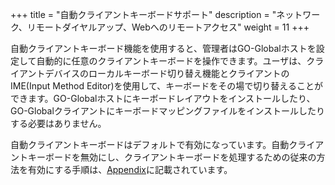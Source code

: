 +++
title = "自動クライアントキーボードサポート"
description = "ネットワーク、リモートダイヤルアップ、Webへのリモートアクセス"
weight = 11
+++

自動クライアントキーボード機能を使用すると、管理者はGO-Globalホストを設定して自動的に任意のクライアントキーボードを操作できます。ユーザは、クライアントデバイスのローカルキーボード切り替え機能とクライアントのIME(Input Method Editor)を使用して、キーボードをその場で切り替えることができます。GO-Globalホストにキーボードレイアウトをインストールしたり、GO-Globalクライアントにキーボードマッピングファイルをインストールしたりする必要はありません。

自動クライアントキーボードはデフォルトで有効になっています。自動クライアントキーボードを無効にし、クライアントキーボードを処理するための従来の方法を有効にする手順は、[Appendix](https://gitbook.kitasp.com/go-global-6/appendix)に記載されています。

